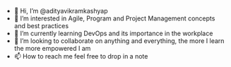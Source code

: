 - 👋 Hi, I’m @adityavikramkashyap
- 👀 I’m interested in Agile, Program and Project Management concepts and best practices
- 🌱 I’m currently learning DevOps and its importance in the workplace
- 💞️ I’m looking to collaborate on anything and everything, the more I learn the more empowered I am
- 📫 How to reach me feel free to drop in a note

<!---
adityavikramkashyap/adityavikramkashyap is a ✨ special ✨ repository because its `README.md` (this file) appears on your GitHub profile.
You can click the Preview link to take a look at your changes.
--->
